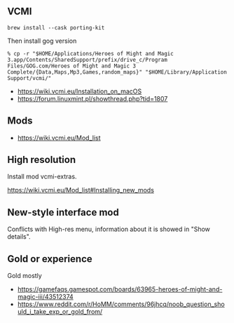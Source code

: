 ## VCMI

`brew install --cask porting-kit`

Then install gog version

```shell
% cp -r "$HOME/Applications/Heroes of Might and Magic 3.app/Contents/SharedSupport/prefix/drive_c/Program Files/GOG.com/Heroes of Might and Magic 3 Complete/{Data,Maps,Mp3,Games,random_maps}" "$HOME/Library/Application Support/vcmi/"
```

- https://wiki.vcmi.eu/Installation_on_macOS
- https://forum.linuxmint.pl/showthread.php?tid=1807

## Mods

- https://wiki.vcmi.eu/Mod_list

## High resolution

Install mod vcmi-extras.

https://wiki.vcmi.eu/Mod_list#Installing_new_mods

## New-style interface mod

Conflicts with High-res menu, information about it is showed in "Show details".

## Gold or experience

Gold mostly

- https://gamefaqs.gamespot.com/boards/63965-heroes-of-might-and-magic-iii/43512374
- https://www.reddit.com/r/HoMM/comments/96jhcq/noob_question_should_i_take_exp_or_gold_from/
